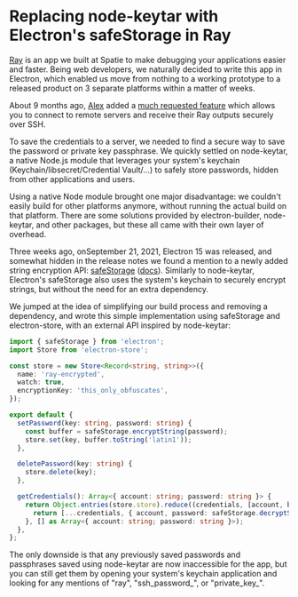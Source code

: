 # Replacing node-keytar with Electron's safeStorage in Ray

[Ray](https://freek.dev/1868-introducing-ray-a-debugging-tool-for-pragmatic-developers) is an app we built at Spatie to make debugging your applications easier and faster. Being web developers, we naturally decided to write this app in Electron, which enabled us move from nothing to a working prototype to a released product on 3 separate platforms within a matter of weeks.

About 9 months ago, [Alex](https://alexvanderbist.com/) added a [much requested feature](https://freek.dev/1921-debug-apps-running-on-remote-servers-using-ray) which allows you to connect to remote servers and receive their Ray outputs securely over SSH.

To save the credentials to a server, we needed to find a secure way to save the password or private key passphrase. We quickly settled on node-keytar, a native Node.js module that leverages your system's keychain (Keychain/libsecret/Credential Vault/…) to safely store passwords, hidden from other applications and users.

Using a native Node module brought one major disadvantage: we couldn't easily build for other platforms anymore, without running the actual build on that platform. There are some solutions provided by electron-builder, node-keytar, and other packages, but these all came with their own layer of overhead.

Three weeks ago, onSeptember 21, 2021, Electron 15 was released, and somewhat hidden in the release notes we found a mention to a newly added string encryption API: [safeStorage](https://github.com/electron/electron/pull/30430) ([docs](https://www.electronjs.org/docs/latest/api/safe-storage)). Similarly to node-keytar, Electron's safeStorage also uses the system's keychain to securely encrypt strings, but without the need for an extra dependency.

We jumped at the idea of simplifying our build process and removing a dependency, and wrote this simple implementation using safeStorage and electron-store, with an external API inspired by node-keytar:

```typescript
import { safeStorage } from 'electron';
import Store from 'electron-store';

const store = new Store<Record<string, string>>({
  name: 'ray-encrypted',
  watch: true,
  encryptionKey: 'this_only_obfuscates',
});

export default {
  setPassword(key: string, password: string) {
    const buffer = safeStorage.encryptString(password);
    store.set(key, buffer.toString('latin1'));
  },

  deletePassword(key: string) {
    store.delete(key);
  },

  getCredentials(): Array<{ account: string; password: string }> {
    return Object.entries(store.store).reduce((credentials, [account, buffer]) => {
      return [...credentials, { account, password: safeStorage.decryptString(Buffer.from(buffer, 'latin1')) }];
    }, [] as Array<{ account: string; password: string }>);
  },
};

```

The only downside is that any previously saved passwords and passphrases saved using node-keytar are now inaccessible for the app, but you can still get them by opening your system's keychain application and looking for any mentions of "ray", "ssh_password_", or "private_key_".
